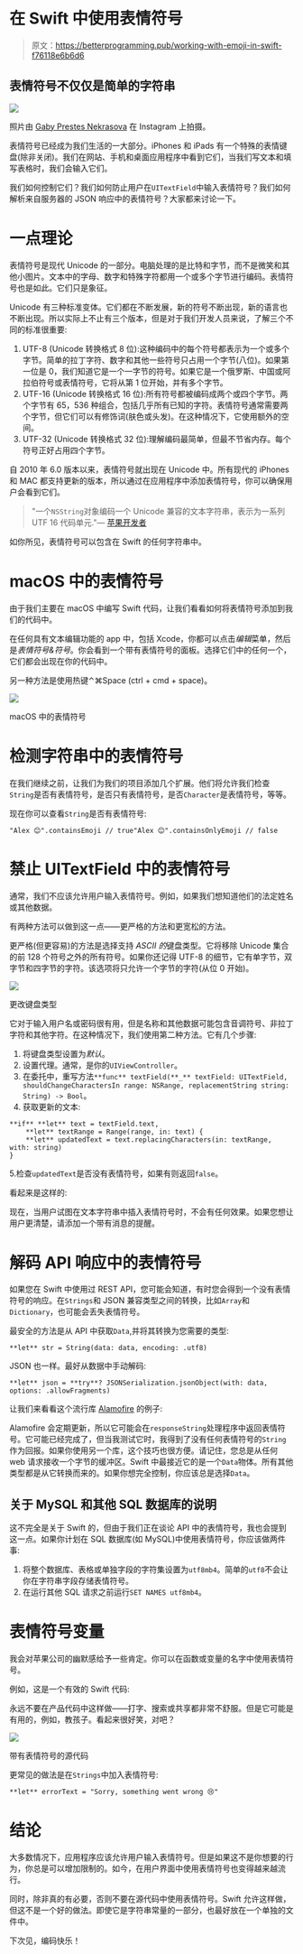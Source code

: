 # 在 Swift 中使用表情符号

> 原文：<https://betterprogramming.pub/working-with-emoji-in-swift-f76118e6b6d6>

## 表情符号不仅仅是简单的字符串

![](img/de512308047a2a2c8431fd3db949da5e.png)

照片由 [Gaby Prestes Nekrasova](https://www.instagram.com/gabypres2808/) 在 Instagram 上拍摄。

表情符号已经成为我们生活的一大部分。iPhones 和 iPads 有一个特殊的表情键盘(除非关闭)。我们在网站、手机和桌面应用程序中看到它们，当我们写文本和填写表格时，我们会输入它们。

我们如何控制它们？我们如何防止用户在`UITextField`中输入表情符号？我们如何解析来自服务器的 JSON 响应中的表情符号？大家都来讨论一下。

# 一点理论

表情符号是现代 Unicode 的一部分。电脑处理的是比特和字节，而不是微笑和其他小图片。文本中的字母、数字和特殊字符都用一个或多个字节进行编码。表情符号也是如此。它们只是象征。

Unicode 有三种标准变体。它们都在不断发展，新的符号不断出现，新的语言也不断出现。所以实际上不止有三个版本，但是对于我们开发人员来说，了解三个不同的标准很重要:

1.  UTF-8 (Unicode 转换格式 8 位):这种编码中的每个符号都表示为一个或多个字节。简单的拉丁字符、数字和其他一些符号只占用一个字节(八位)。如果第一位是 0，我们知道它是一个一字节的符号。如果它是一个俄罗斯、中国或阿拉伯符号或表情符号，它将从第 1 位开始，并有多个字节。
2.  UTF-16 (Unicode 转换格式 16 位):所有符号都被编码成两个或四个字节。两个字节有 65，536 种组合，包括几乎所有已知的字符。表情符号通常需要两个字节，但它们可以有修饰词(肤色或头发)。在这种情况下，它使用额外的空间。
3.  UTF-32 (Unicode 转换格式 32 位):理解编码最简单，但最不节省内存。每个符号正好占用四个字节。

自 2010 年 6.0 版本以来，表情符号就出现在 Unicode 中。所有现代的 iPhones 和 MAC 都支持更新的版本，所以通过在应用程序中添加表情符号，你可以确保用户会看到它们。

> "一个`NSString`对象编码一个 Unicode 兼容的文本字符串，表示为一系列 UTF 16 代码单元."— [苹果开发者](https://developer.apple.com/documentation/foundation/nsstring)

如你所见，表情符号可以包含在 Swift 的任何字符串中。

# macOS 中的表情符号

由于我们主要在 macOS 中编写 Swift 代码，让我们看看如何将表情符号添加到我们的代码中。

在任何具有文本编辑功能的 app 中，包括 Xcode，你都可以点击*编辑*菜单，然后是*表情符号&符号*。你会看到一个带有表情符号的面板。选择它们中的任何一个，它们都会出现在你的代码中。

另一种方法是使用热键⌃⌘Space (ctrl + cmd + space)。

![](img/a664b6705d505cb7affa94075275c2f4.png)

macOS 中的表情符号

# 检测字符串中的表情符号

在我们继续之前，让我们为我们的项目添加几个扩展。他们将允许我们检查`String`是否有表情符号，是否只有表情符号，是否`Character`是表情符号，等等。

现在你可以查看`String`是否有表情符号:

```
"Alex 😊".containsEmoji // true"Alex 😊".containsOnlyEmoji // false
```

# 禁止 UITextField 中的表情符号

通常，我们不应该允许用户输入表情符号。例如，如果我们想知道他们的法定姓名或其他数据。

有两种方法可以做到这一点——更严格的方法和更宽松的方法。

更严格(但更容易)的方法是选择支持 *ASCII 的*键盘类型。它将移除 Unicode 集合的前 128 个符号之外的所有符号。如果你还记得 UTF-8 的细节，它有单字节，双字节和四字节的字符。该选项将只允许一个字节的字符(从位 0 开始)。

![](img/d3a10609c94a7c9280e71e88e3a6dd72.png)

更改键盘类型

它对于输入用户名或密码很有用，但是名称和其他数据可能包含音调符号、非拉丁字符和其他字符。在这种情况下，我们使用第二种方法。它有几个步骤:

1.  将键盘类型设置为*默认*。
2.  设置代理。通常，是你的`UIViewController`。
3.  在委托中，重写方法`**func** textField(**_** textField: UITextField, shouldChangeCharactersIn range: NSRange, replacementString string: String) -> Bool`。
4.  获取更新的文本:

```
**if** **let** text = textField.text,
    **let** textRange = Range(range, in: text) {
    **let** updatedText = text.replacingCharacters(in: textRange, with: string)
}
```

5.检查`updatedText`是否没有表情符号，如果有则返回`false`。

看起来是这样的:

现在，当用户试图在文本字符串中插入表情符号时，不会有任何效果。如果您想让用户更清楚，请添加一个带有消息的提醒。

# 解码 API 响应中的表情符号

如果您在 Swift 中使用过 REST API，您可能会知道，有时您会得到一个没有表情符号的响应。在`Strings`和 JSON 兼容类型之间的转换，比如`Array`和`Dictionary`，也可能会丢失表情符号。

最安全的方法是从 API 中获取`Data`,并将其转换为您需要的类型:

```
**let** str = String(data: data, encoding: .utf8)
```

JSON 也一样。最好从数据中手动解码:

```
**let** json = **try**? JSONSerialization.jsonObject(with: data, options: .allowFragments)
```

让我们来看看这个流行库 [Alamofire](https://github.com/Alamofire/Alamofire) 的例子:

Alamofire 会定期更新，所以它可能会在`responseString`处理程序中返回表情符号。它可能已经完成了，但当我测试它时，我得到了没有任何表情符号的`String`作为回报。如果你使用另一个库，这个技巧也很方便。请记住，您总是从任何 web 请求接收一个字节的缓冲区。Swift 中最接近它的是一个`Data`物体。所有其他类型都是从它转换而来的。如果你想完全控制，你应该总是选择`Data`。

## 关于 MySQL 和其他 SQL 数据库的说明

这不完全是关于 Swift 的，但由于我们正在谈论 API 中的表情符号，我也会提到这一点。如果你计划在 SQL 数据库(如 MySQL)中使用表情符号，你应该做两件事:

1.  将整个数据库、表格或单独字段的字符集设置为`utf8mb4`。简单的`utf8`不会让你在字符串字段存储表情符号。
2.  在运行其他 SQL 请求之前运行`SET NAMES utf8mb4`。

# 表情符号变量

我会对苹果公司的幽默感给予一些肯定。你可以在函数或变量的名字中使用表情符号。

例如，这是一个有效的 Swift 代码:

永远不要在产品代码中这样做——打字、搜索或共享都非常不舒服。但是它可能是有用的，例如，教孩子。看起来很好笑，对吧？

![](img/0aa3dc4ddfe11eba88326aefd515145c.png)

带有表情符号的源代码

更常见的做法是在`Strings`中加入表情符号:

```
**let** errorText = "Sorry, something went wrong 😢"
```

# 结论

大多数情况下，应用程序应该允许用户输入表情符号。但是如果这不是你想要的行为，你总是可以增加限制的。如今，在用户界面中使用表情符号也变得越来越流行。

同时，除非真的有必要，否则不要在源代码中使用表情符号。Swift 允许这样做，但这不是一个好的做法。即使它是字符串常量的一部分，也最好放在一个单独的文件中。

下次见，编码快乐！